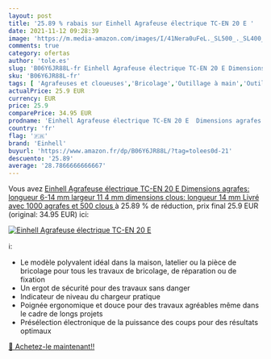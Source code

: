 ```yaml
---
layout: post
title: '25.89 % rabais sur Einhell Agrafeuse électrique TC-EN 20 E '
date: 2021-11-12 09:28:39
image: 'https://m.media-amazon.com/images/I/41Nera0uFeL._SL500_._SL400_.jpg'
comments: true
category: ofertas
author: 'tole.es'
slug: 'B06Y6JR88L-fr Einhell Agrafeuse électrique TC-EN 20 E Dimensions...'
sku: 'B06Y6JR88L-fr'
tags: [ 'Agrafeuses et cloueuses','Bricolage','Outillage à main','Outillage à main et électroportatif','einhell', ]
actualPrice: 25.9 EUR
currency: EUR
price: 25.9
comparePrice: 34.95 EUR
prodname: 'Einhell Agrafeuse électrique TC-EN 20 E  Dimensions agrafes: longueur 6-14 mm  largeur 11 4 mm  dimensions clous: longueur 14 mm  Livré avec 1000 agrafes et 500 clous '
country: 'fr'
flag: '🇫🇷'
brand: 'Einhell'
buyurl: 'https://www.amazon.fr/dp/B06Y6JR88L/?tag=tolees0d-21'
descuento: '25.89'
average: '28.7866666666667'
---
```


Vous avez [Einhell Agrafeuse électrique TC-EN 20 E  Dimensions agrafes: longueur 6-14 mm  largeur 11 4 mm  dimensions clous: longueur 14 mm  Livré avec 1000 agrafes et 500 clous ](https://www.amazon.fr/dp/B06Y6JR88L/?tag=tolees0d-21)  à  25.89 % de réduction, prix final  25.9 EUR (original: 34.95 EUR) ici:

[![Einhell Agrafeuse électrique TC-EN 20 E ](https://m.media-amazon.com/images/I/41Nera0uFeL._SL500_._SL400_.jpg)](https://www.amazon.fr/dp/B06Y6JR88L/?tag=tolees0d-21)

ℹ️:

- Le modèle polyvalent idéal dans la maison, latelier ou la pièce de bricolage pour tous les travaux de bricolage, de réparation ou de fixation
- Un ergot de sécurité pour des travaux sans danger
- Indicateur de niveau du chargeur pratique
- Poignée ergonomique et douce pour des travaux agréables même dans le cadre de longs projets
- Présélection électronique de la puissance des coups pour des résultats optimaux

[🛒 Achetez-le maintenant!!](https://www.amazon.fr/dp/B06Y6JR88L/?tag=tolees0d-21)

